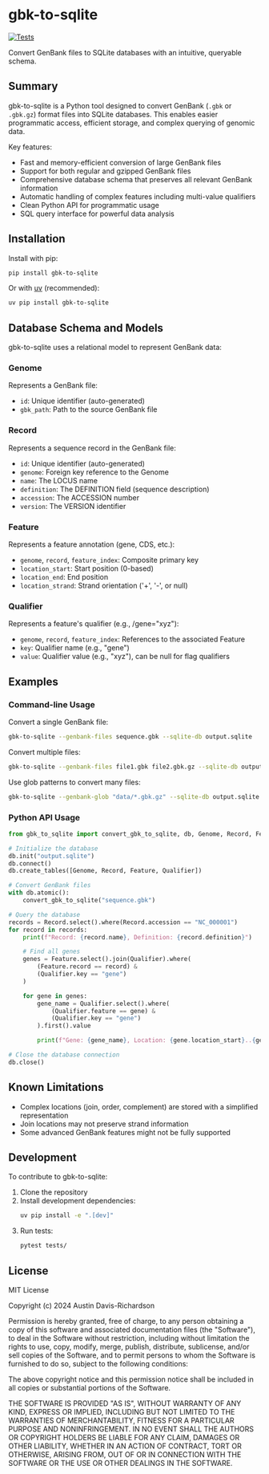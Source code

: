# gbk-to-sqlite

[![Tests](https://github.com/audy/gbk-to-sqlite/actions/workflows/test.yml/badge.svg)](https://github.com/audy/gbk-to-sqlite/actions/workflows/test.yml)

Convert GenBank files to SQLite databases with an intuitive, queryable schema.

## Summary

gbk-to-sqlite is a Python tool designed to convert GenBank (`.gbk` or `.gbk.gz`) format files into SQLite databases. This enables easier programmatic access, efficient storage, and complex querying of genomic data.

Key features:
- Fast and memory-efficient conversion of large GenBank files
- Support for both regular and gzipped GenBank files
- Comprehensive database schema that preserves all relevant GenBank information
- Automatic handling of complex features including multi-value qualifiers
- Clean Python API for programmatic usage
- SQL query interface for powerful data analysis

## Installation

Install with pip:

```bash
pip install gbk-to-sqlite
```

Or with [uv](https://github.com/astral-sh/uv) (recommended):

```bash
uv pip install gbk-to-sqlite
```

## Database Schema and Models

gbk-to-sqlite uses a relational model to represent GenBank data:

### Genome
Represents a GenBank file:
- `id`: Unique identifier (auto-generated)
- `gbk_path`: Path to the source GenBank file

### Record
Represents a sequence record in the GenBank file:
- `id`: Unique identifier (auto-generated)
- `genome`: Foreign key reference to the Genome
- `name`: The LOCUS name
- `definition`: The DEFINITION field (sequence description)
- `accession`: The ACCESSION number
- `version`: The VERSION identifier

### Feature
Represents a feature annotation (gene, CDS, etc.):
- `genome`, `record`, `feature_index`: Composite primary key
- `location_start`: Start position (0-based)
- `location_end`: End position
- `location_strand`: Strand orientation ('+', '-', or null)

### Qualifier
Represents a feature's qualifier (e.g., /gene="xyz"):
- `genome`, `record`, `feature_index`: References to the associated Feature
- `key`: Qualifier name (e.g., "gene")
- `value`: Qualifier value (e.g., "xyz"), can be null for flag qualifiers

## Examples

### Command-line Usage

Convert a single GenBank file:

```bash
gbk-to-sqlite --genbank-files sequence.gbk --sqlite-db output.sqlite
```

Convert multiple files:

```bash
gbk-to-sqlite --genbank-files file1.gbk file2.gbk.gz --sqlite-db output.sqlite
```

Use glob patterns to convert many files:

```bash
gbk-to-sqlite --genbank-glob "data/*.gbk.gz" --sqlite-db output.sqlite
```

### Python API Usage

```python
from gbk_to_sqlite import convert_gbk_to_sqlite, db, Genome, Record, Feature, Qualifier

# Initialize the database
db.init("output.sqlite")
db.connect()
db.create_tables([Genome, Record, Feature, Qualifier])

# Convert GenBank files
with db.atomic():
    convert_gbk_to_sqlite("sequence.gbk")

# Query the database
records = Record.select().where(Record.accession == "NC_000001")
for record in records:
    print(f"Record: {record.name}, Definition: {record.definition}")

    # Find all genes
    genes = Feature.select().join(Qualifier).where(
        (Feature.record == record) &
        (Qualifier.key == "gene")
    )

    for gene in genes:
        gene_name = Qualifier.select().where(
            (Qualifier.feature == gene) &
            (Qualifier.key == "gene")
        ).first().value

        print(f"Gene: {gene_name}, Location: {gene.location_start}..{gene.location_end}")

# Close the database connection
db.close()
```

## Known Limitations

- Complex locations (join, order, complement) are stored with a simplified representation
- Join locations may not preserve strand information
- Some advanced GenBank features might not be fully supported

## Development

To contribute to gbk-to-sqlite:

1. Clone the repository
2. Install development dependencies:
   ```bash
   uv pip install -e ".[dev]"
   ```
3. Run tests:
   ```bash
   pytest tests/
   ```

## License

MIT License

Copyright (c) 2024 Austin Davis-Richardson

Permission is hereby granted, free of charge, to any person obtaining a copy of this software and associated documentation files (the "Software"), to deal in the Software without restriction, including without limitation the rights to use, copy, modify, merge, publish, distribute, sublicense, and/or sell copies of the Software, and to permit persons to whom the Software is furnished to do so, subject to the following conditions:

The above copyright notice and this permission notice shall be included in all copies or substantial portions of the Software.

THE SOFTWARE IS PROVIDED "AS IS", WITHOUT WARRANTY OF ANY KIND, EXPRESS OR IMPLIED, INCLUDING BUT NOT LIMITED TO THE WARRANTIES OF MERCHANTABILITY, FITNESS FOR A PARTICULAR PURPOSE AND NONINFRINGEMENT. IN NO EVENT SHALL THE AUTHORS OR COPYRIGHT HOLDERS BE LIABLE FOR ANY CLAIM, DAMAGES OR OTHER LIABILITY, WHETHER IN AN ACTION OF CONTRACT, TORT OR OTHERWISE, ARISING FROM, OUT OF OR IN CONNECTION WITH THE SOFTWARE OR THE USE OR OTHER DEALINGS IN THE SOFTWARE.
